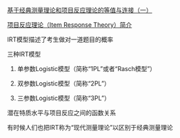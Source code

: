 



[基于经典测量理论和项目反应理论的等值与连接（一）](http://se.risechina.org/kspj/pjyj/201103/3270_8.html)

[项目反应理论（Item Response Theory）简介](https://www.psychspace.com/psych/viewnews-8495.html)



IRT模型描述了考生做对一道题目的概率



三种IRT模型

1. 单参数Logistic模型（简称“1PL”或者“Rasch模型”）

2. 双参数Logistic模型（简称“2PL”）

3. 三参数Logistic模型（简称“3PL”）







潜在特质水平与项目反应之间的函数关系



有时候人们也把IRT称为“现代测量理论”以区别于经典测量理论






